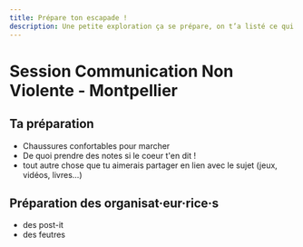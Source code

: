 ```yaml
---
title: Prépare ton escapade !
description: Une petite exploration ça se prépare, on t’a listé ce qui nous paraissait indispensable (ou pas).
---
```


# Session Communication Non Violente - Montpellier

## Ta préparation

- Chaussures confortables pour marcher   
- De quoi prendre des notes si le coeur t'en dit !  
- tout autre chose que tu aimerais partager en lien avec le sujet (jeux, vidéos, livres...)

## Préparation des organisat·eur·rice·s
- des post-it  
- des feutres  
